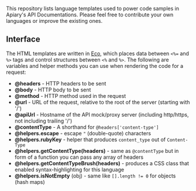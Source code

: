 This repository lists language templates used to power code samples in Apiary's API Documentations. Please feel free to contribute your own languages or improve the existing ones.

## Interface

The HTML templates are written in [Eco](https://github.com/sstephenson/eco), which places data between `<%=` and `%>` tags and control structures between `<%` and `%>`. The following are variables and helper methods you can use when rendering the code for a request:

- **@headers** - HTTP headers to be sent
- **@body** - HTTP body to be sent
- **@method** - HTTP method used in the request
- **@url** - URL of the request, relative to the root of the server (starting with '/')
- **@apiUrl** - Hostname of the API mock/proxy server (including http/https, not including trailing '/')
- **@contentType** - A shorthand for `@headers['content-type']`
- **@helpers.escape** - escape `"` (double-quote) characters
- **@helpers.rubyKey** - helper that produces `content_type` out of `Content-Type`
- **@helpers.getContentType(headers)** - same as `@contentType` but in form of a function you can pass any array of headers
- **@helpers.getContentTypeBrush(headers)** - produces a CSS class that enabled syntax-highlighting for this language
- **@helpers.isNotEmpty** (obj) - same like `[].length != 0` for objects (hash maps)
